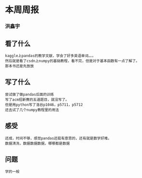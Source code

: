 # 本周周报 <br>
### 洪鑫宇 <br>

## 看了什么 <br>
    kaggle上pandas的教学文献，学会了好多英语单词。。。  
    然后就是看了csdn上numpy的基础教程，看不完，但是对于基本函数有一点了解了。  
    那本书还是先放放  
## 写了什么 <br>
    尝试做了做pandas后面的训练   
    写了acm招新赛的五道题目，就没写了。    
    但是用python写了洛谷p1046，p5711，p5712   
    还去试了几个numpy教程里的用法   
## 感受 <br>
    还成，时间不够，感觉pandas还挺有意思的，还有就是数学好难。  
    数据清洗，数据数据数据，哪哪都是数据  
## 问题 <br>
    学的一般


